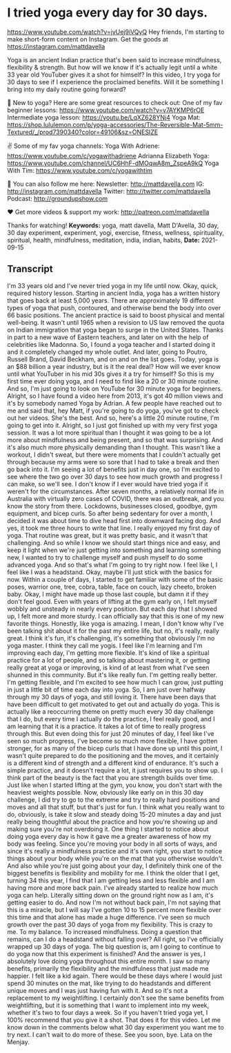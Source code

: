 # I tried yoga every day for 30 days.
https://www.youtube.com/watch?v=jvUej9iVQyQ
Hey friends, I'm starting to make short-form content on Instagram. Get the goods at https://instagram.com/mattdavella

Yoga is an ancient Indian practice that's been said to increase mindfulness, flexibility & strength. But how will we know if it's actually legit until a white 33 year old YouTuber gives it a shot for himself? In this video, I try yoga for 30 days to see if I experience the proclaimed benefits. Will it be something I bring into my daily routine going forward?

🧘 New to yoga? Here are some great resources to check out:
One of my fav beginner lessons:  https://www.youtube.com/watch?v=v7AYKMP6rOE
Intermediate yoga lesson:  https://youtu.be/LqXZ628YNj4
Yoga Mat:  https://shop.lululemon.com/p/yoga-accessories/The-Reversible-Mat-5mm-Textured/_/prod7390340?color=49106&sz=ONESIZE

✌️ Some of my fav yoga channels:
Yoga With Adriene:  https://www.youtube.com/c/yogawithadriene
Adrianna Elizabeth Yoga:  https://www.youtube.com/channel/UC6HhF-dMOqwA8m_ZspeA9kQ
Yoga With Tim:  https://www.youtube.com/c/yogawithtim

💯 You can also follow me here:
Newsletter:  http://mattdavella.com
IG:  http://instagram.com/mattdavella
Twitter:  http://twitter.com/mattdavella
Podcast:  http://groundupshow.com

❤️ Get more videos & support my work:
http://patreon.com/mattdavella

Thanks for watching!
**Keywords:** yoga, matt davella, Matt D'Avella, 30 day, 30 day experiment, experiment, yogi, exercise, fitness, wellness, spirituality, spiritual, health, mindfulness, meditation, india, indian, habits, 
**Date:** 2021-09-15

## Transcript
 I'm 33 years old and I've never tried yoga in my life until now. Okay, quick, required history lesson. Starting in ancient India, yoga has a written history that goes back at least 5,000 years. There are approximately 19 different types of yoga that push, contoured, and otherwise bend the body into over 66 basic positions. The ancient practice is said to boost physical and mental well-being. It wasn't until 1965 when a revision to US law removed the quota on Indian immigration that yoga began to surge in the United States. Thanks in part to a new wave of Eastern teachers, and later on with the help of celebrities like Madonna. So, I found a yoga teacher and I started doing it and it completely changed my whole outlet. And later, going to Poutro, Russell Brand, David Beckham, and on and on the list goes. Today, yoga is an $88 billion a year industry, but is it the real deal? How will we ever know until what YouTuber in his mid 30s gives it a try for himself? So this is my first time ever doing yoga, and I need to find like a 20 or 30 minute routine. And so, I'm just going to look on YouTube for 30 minute yoga for beginners. Alright, so I have found a video here from 2013, it's got 40 million views and it's by somebody named Yoga by Adrian. A few people have reached out to me and said that, hey Matt, if you're going to do yoga, you've got to check out her videos. She's the best. And so, here's a little 20 minute routine, I'm going to get into it. Alright, so I just got finished up with my very first yoga session. It was a lot more spiritual than I thought it was going to be a lot more about mindfulness and being present, and so that was surprising. And it's also much more physically demanding than I thought. This wasn't like a workout, I didn't sweat, but there were moments that I couldn't actually get through because my arms were so sore that I had to take a break and then go back into it. I'm seeing a lot of benefits just in day one, so I'm excited to see where the two go over 30 days to see how much growth and progress I can make, so we'll see. I don't know if I ever would have tried yoga if it weren't for the circumstances. After seven months, a relatively normal life in Australia with virtually zero cases of COVID, there was an outbreak, and you know the story from there. Lockdowns, businesses closed, goodbye, gym equipment, and bicep curls. So after being sedentary for over a month, I decided it was about time to dive head first into downward facing dog. And yes, it took me three hours to write that line. I really enjoyed my first day of yoga. That routine was great, but it was pretty basic, and it wasn't that challenging. And so while I know we should start things nice and easy, and keep it light when we're just getting into something and learning something new, I wanted to try to challenge myself and push myself to do some advanced yoga. And so that's what I'm going to try right now. I feel like I, I feel like I was a headstand. Okay, maybe I'll just stick with the basics for now. Within a couple of days, I started to get familiar with some of the basic poses, warrior one, tree, cobra, table, face on couch, lazy cheeto, broken baby. Okay, I might have made up those last couple, but damn it if they don't feel good. Even with years of lifting at the gym early on, I felt myself wobbly and unsteady in nearly every position. But each day that I showed up, I felt more and more sturdy. I can officially say that this is one of my new favorite things. Honestly, like yoga is amazing. I mean, I don't know why I've been talking shit about it for the past my entire life, but no, it's really, really great. I think it's fun, it's challenging, it's something that obviously I'm no yoga master. I think they call me yogis. I feel like I'm learning and I'm improving each day, I'm getting more flexible. It's kind of like a spiritual practice for a lot of people, and so talking about mastering it, or getting really great at yoga or improving, is kind of at least from what I've seen shunned in this community. But it's like really fun. I'm getting really better. I'm getting flexible, and I'm excited to see how much I can grow, just putting in just a little bit of time each day into yoga. So, I am just over halfway through my 30 days of yoga, and still loving it. There have been days that have been difficult to get motivated to get out and actually do yoga. This is actually like a reoccurring theme on pretty much every 30 day challenge that I do, but every time I actually do the practice, I feel really good, and I am learning that it is a practice. It takes a lot of time to really progress through this. But even doing this for just 20 minutes of day, I feel like I've seen so much progress, I've become so much more flexible, I have gotten stronger, for as many of the bicep curls that I have done up until this point, I wasn't quite prepared to do the positioning and the moves, and it certainly is a different kind of strength and a different kind of endurance. It's such a simple practice, and it doesn't require a lot, it just requires you to show up. I think part of the beauty is the fact that you are strength builds over time. Just like when I started lifting at the gym, you know, you don't start with the heaviest weights possible. Now, obviously like early on in this 30 day challenge, I did try to go to the extreme and try to really hard positions and moves and all that stuff, but that's just for fun. I think what you really want to do, obviously, is take it slow and steady doing 15-20 minutes a day and just really being thoughtful about the practice and how you're showing up and making sure you're not overdoing it. One thing I started to notice about doing yoga every day is how it gave me a greater awareness of how my body was feeling. Since you're moving your body in all sorts of ways, and since it's really a mindfulness practice and it's own right, you start to notice things about your body while you're on the mat that you otherwise wouldn't. And also while you're just going about your day, I definitely think one of the biggest benefits is flexibility and mobility for me. I think the older that I get, turning 34 this year, I find that I am getting less and less flexible and I am having more and more back pain. I've already started to realize how much yoga can help. Literally sitting down on the ground right now as I am, it's getting easier to do. And now I'm not without back pain, I'm not saying that this is a miracle, but I will say I've gotten 10 to 15 percent more flexible over this time and that alone has made a huge difference. I've seen so much growth over the past 30 days of yoga from my flexibility. This is crazy to me. To my balance. To increased mindfulness. Doing a question that remains, can I do a headstand without falling over? All right, so I've officially wrapped up 30 days of yoga. The big question is, am I going to continue to do yoga now that this experiment is finished? And the answer is yes, I absolutely love doing yoga throughout this entire month. I saw so many benefits, primarily the flexibility and the mindfulness that just made me happier. I felt like a kid again. There would be these days where I would just spend 30 minutes on the mat, like trying to do headstands and different unique moves and I was just having fun with it. And so it's not a replacement to my weightlifting. I certainly don't see the same benefits from weightlifting, but it is something that I want to implement into my week, whether it's two to four days a week. So if you haven't tried yoga yet, I 100% recommend that you give it a shot. That does it for this video. Let me know down in the comments below what 30 day experiment you want me to try next. I can't wait to do more of these. See you soon, bye. Lata on the Menjay.
